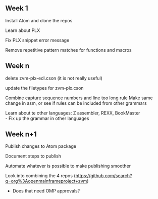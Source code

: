  ## **Week 1**
 
 Install Atom and clone the repos
 
 Learn about PLX
 
 Fix PLX snippet error message
 
 Remove repetitive pattern matches for functions and macros
 
 
 
 ## **Week n**
 
 delete zvm-plx-edl.cson  (it is not really useful)
 
 update the filetypes for zvm-plx.cson
   
 Combine capture sequence numbers and line too long rule
   Make same change in asm, or see if rules can be included from other grammars

Learn about te other languages: Z assembler, REXX, BookMaster <br>
    - Fix up the grammar in other languages

 ## **Week n+1**

Publish changes to Atom package

Document steps to publish

Automate whatever is possible to make publishing smoother

Look into combining the 4 repos (https://github.com/search?q=org%3Aopenmainframeproject+zvm) <br>
   - Does that need OMP approvals? 
